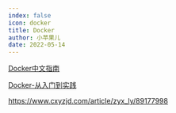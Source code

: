 ```yaml
---
index: false
icon: docker
title: Docker
author: 小苹果儿
date: 2022-05-14
---
```



[Docker中文指南](https://github.com/widuu/chinese_docker/blob/master/SUMMARY.md)

[Docker-从入门到实践](https://yeasy.gitbook.io/docker_practice/)

https://www.cxyzjd.com/article/zyx_ly/89177998
